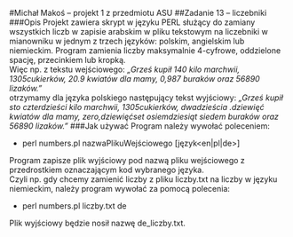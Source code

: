 #Michał Makoś – projekt 1 z przedmiotu ASU
##Zadanie 13 – liczebniki
###Opis
Projekt zawiera skrypt w języku PERL służący do zamiany wszystkich liczb w zapisie arabskim w
pliku tekstowym na liczebniki w mianowniku w jednym z trzech języków: polskim, angielskim
lub niemieckim. Program zamienia liczby maksymalnie 4-cyfrowe, oddzielone spację,
przecinkiem lub kropką.<br>
Więc np. z tekstu wejściowego: *„Grześ kupił 140 kilo marchwii, 1305cukierków, 20.9 kwiatów
dla mamy, 0,987 buraków oraz 56890 lizaków.”*<br>
otrzymamy dla języka polskiego następujący tekst wyjściowy: *„Grześ kupił sto czterdzieści kilo
marchwii, 1305cukierków, dwadzieścia .dziewięć kwiatów dla mamy, zero,dziewięćset
osiemdziesiąt siedem buraków oraz 56890 lizaków.”*
###Jak używać
Program należy wywołać poleceniem:
* perl numbers.pl nazwaPlikuWejściowego [język<en|pl|de>]

Program zapisze plik wyjściowy pod nazwą pliku wejściowego z przedrostkiem oznaczającym
kod wybranego języka.<br>
Czyli np. gdy chcemy zamienić liczby z pliku liczby.txt na liczby w języku niemieckim, należy
program wywołać za pomocą polecenia:
* perl numbers.pl liczby.txt de

Plik wyjściowy będzie nosił nazwę de_liczby.txt.
